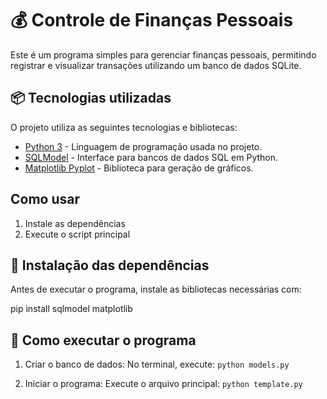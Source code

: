 # 💰 Controle de Finanças Pessoais

Este é um programa simples para gerenciar finanças pessoais, permitindo registrar e visualizar transações utilizando um banco de dados SQLite.

## 📦 Tecnologias utilizadas

O projeto utiliza as seguintes tecnologias e bibliotecas:

- [Python 3](https://www.python.org/) - Linguagem de programação usada no projeto.
- [SQLModel](https://sqlmodel.tiangolo.com/) - Interface para bancos de dados SQL em Python.
- [Matplotlib Pyplot](https://matplotlib.org/stable/api/pyplot_summary.html) - Biblioteca para geração de gráficos.

## Como usar

1. Instale as dependências
2. Execute o script principal

## 🔧 Instalação das dependências

Antes de executar o programa, instale as bibliotecas necessárias com:

pip install sqlmodel matplotlib

## 🚀 Como executar o programa

1. Criar o banco de dados:
   No terminal, execute:
   `python models.py`

2. Iniciar o programa:
   Execute o arquivo principal:
   `python template.py`
